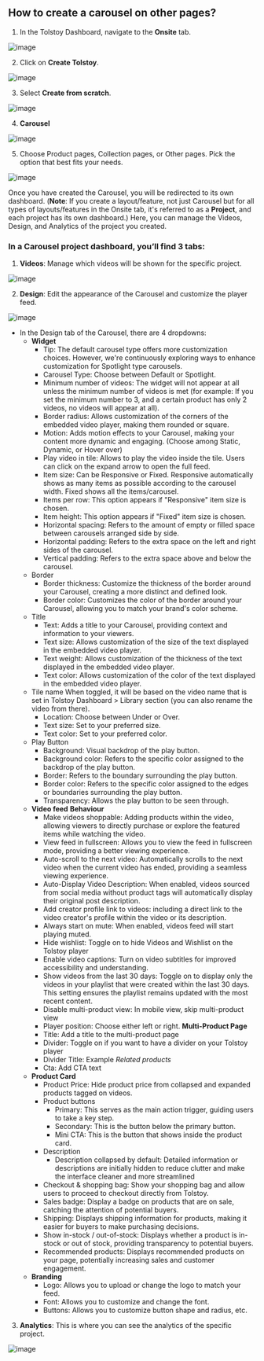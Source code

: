 ## How to create a carousel on other pages?

1. In the Tolstoy Dashboard, navigate to the **Onsite** tab.

![image](https://github.com/GoTolstoy/tolstoy-toly-kb/assets/159800692/c2975d16-d637-41e4-af13-fcd1965befff)


2. Click on **Create Tolstoy**.

![image](https://github.com/GoTolstoy/tolstoy-toly-kb/assets/159800692/5d936be3-88d2-46a3-86bb-f9ea0bfb5643)

   
3. Select **Create from scratch**.

![image](https://github.com/GoTolstoy/tolstoy-toly-kb/assets/159800692/496a60d7-3ca3-4115-89c7-ff87bd9904d5)


4. **Carousel**

![image](https://github.com/GoTolstoy/tolstoy-toly-kb/assets/159800692/f0bb58e1-01fd-4074-96be-8e21c9c23edd)


5. Choose Product pages, Collection pages, or Other pages. Pick the option that best fits your needs.
   
![image](https://github.com/GoTolstoy/tolstoy-toly-kb/assets/159800692/78b97766-f9b1-4059-8538-70fa5dda8f34)



Once you have created the Carousel, you will be redirected to its own dashboard. (**Note**: If you create a layout/feature, not just Carousel but for all types of layouts/features in the Onsite tab, it's referred to as a **Project**, and each project has its own dashboard.) Here, you can manage the Videos, Design, and Analytics of the project you created.

### In a Carousel project dashboard, you’ll find 3 tabs:

1. **Videos**: Manage which videos will be shown for the specific project.

![image](https://github.com/GoTolstoy/tolstoy-toly-kb/assets/159800692/75a03131-e529-4d71-973a-973eeb28adc7)


2. **Design**: Edit the appearance of the Carousel and customize the player feed.

![image](https://github.com/GoTolstoy/tolstoy-toly-kb/assets/159800692/c4d29ed0-039d-4ac9-a474-40902a2143d6)


   - In the Design tab of the Carousel, there are 4 dropdowns:
     - **Widget**
       - Tip: The default carousel type offers more customization choices. However, we're continuously exploring ways to enhance customization for Spotlight type carousels.
       - Carousel Type: Choose between Default or Spotlight.
       - Minimum number of videos: The widget will not appear at all unless the minimum number of videos is met (for example: If you set the minimum number to 3, and a certain product has only 2 videos, no videos will appear at all).
       - Border radius: Allows customization of the corners of the embedded video player, making them rounded or square.
       - Motion: Adds motion effects to your Carousel, making your content more dynamic and engaging. (Choose among Static, Dynamic, or Hover over)
       - Play video in tile: Allows to play the video inside the tile. Users can click on the expand arrow to open the full feed.
       - Item size: Can be Responsive or Fixed. Responsive automatically shows as many items as possible according to the carousel width. Fixed shows all the items/carousel.
       - Items per row: This option appears if "Responsive" item size is chosen.
       - Item height: This option appears if "Fixed" item size is chosen.
       - Horizontal spacing: Refers to the amount of empty or filled space between carousels arranged side by side.
       - Horizontal padding: Refers to the extra space on the left and right sides of the carousel.
       - Vertical padding: Refers to the extra space above and below the carousel.
     - Border
       - Border thickness: Customize the thickness of the border around your Carousel, creating a more distinct and defined look.
       - Border color: Customizes the color of the border around your Carousel, allowing you to match your brand's color scheme.
     - Title
       - Text: Adds a title to your Carousel, providing context and information to your viewers.
       - Text size: Allows customization of the size of the text displayed in the embedded video player.
       - Text weight: Allows customization of the thickness of the text displayed in the embedded video player.
       - Text color: Allows customization of the color of the text displayed in the embedded video player.
     - Tile name When toggled, it will be based on the video name that is set in Tolstoy Dashboard > Library section (you can also rename the video from there).
       - Location: Choose between Under or Over.
       - Text size: Set to your preferred size.
       - Text color: Set to your preferred color.
     - Play Button
       - Background: Visual backdrop of the play button.
       - Background color: Refers to the specific color assigned to the backdrop of the play button.
       - Border: Refers to the boundary surrounding the play button.
       - Border color: Refers to the specific color assigned to the edges or boundaries surrounding the play button.
       - Transparency: Allows the play button to be seen through.
     - **Video feed**
       **Behaviour**
       - Make videos shoppable: Adding products within the video, allowing viewers to directly purchase or explore the featured items while watching the video.
       - View feed in fullscreen: Allows you to view the feed in fullscreen mode, providing a better viewing experience.
       - Auto-scroll to the next video: Automatically scrolls to the next video when the current video has ended, providing a seamless viewing experience.
       - Auto-Display Video Description: When enabled, videos sourced from social media without product tags will automatically display their original post description.
       - Add creator profile link to videos: including a direct link to the video creator's profile within the video or its description.
       - Always start on mute: When enabled, videos feed will start playing muted.
       - Hide wishlist: Toggle on to hide Videos and Wishlist on the Tolstoy player
       - Enable video captions: Turn on video subtitles for improved accessibility and understanding.
       - Show videos from the last 30 days: Toggle on to display only the videos in your playlist that were created within the last 30 days. This setting ensures the playlist remains updated with the most recent content.
       - Disable multi-product view: In mobile view, skip multi-product view
       - Player position: Choose either left or right.
       **Multi-Product Page**
       - Title: Add a title to the multi-product page
       - Divider: Toggle on if you want to have a divider on your Tolstoy player
       - Divider Title: Example _Related products_
       - Cta: Add CTA text
     - **Product Card**
       - Product Price: Hide product price from collapsed and expanded products tagged on videos.
       - Product buttons
         - Primary: This serves as the main action trigger, guiding users to take a key step.
         - Secondary: This is the button below the primary button.
         - Mini CTA: This is the button that shows inside the product card.
       - Description
         - Description collapsed by default: Detailed information or descriptions are initially hidden to reduce clutter and make the interface cleaner and more streamlined
       - Checkout & shopping bag: Show your shopping bag and allow users to proceed to checkout directly from Tolstoy.
       - Sales badge: Display a badge on products that are on sale, catching the attention of potential buyers.
       - Shipping: Displays shipping information for products, making it easier for buyers to make purchasing decisions.
       - Show in-stock / out-of-stock: Displays whether a product is in-stock or out of stock, providing transparency to potential buyers.
       - Recommended products: Displays recommended products on your page, potentially increasing sales and customer engagement.
     - **Branding**
       - Logo: Allows you to upload or change the logo to match your feed.
       - Font: Allows you to customize and change the font.
       - Buttons: Allows you to customize button shape and radius, etc.

3. **Analytics**: This is where you can see the analytics of the specific project.

![image](https://github.com/GoTolstoy/tolstoy-toly-kb/assets/159800692/4f530f48-2413-46f4-9cfc-f335cb6e6eb9)


